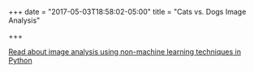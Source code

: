 +++
date = "2017-05-03T18:58:02-05:00"
title = "Cats vs. Dogs Image Analysis"

+++

<a href="/ML/ItsRainingCatsAndDogs.html">Read about image analysis using non-machine learning techniques in Python</a>
